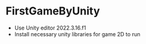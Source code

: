 # FirstGameByUnity
 - Use Unity editor 2022.3.16.f1
- Install necessary unity libraries for game 2D to run
